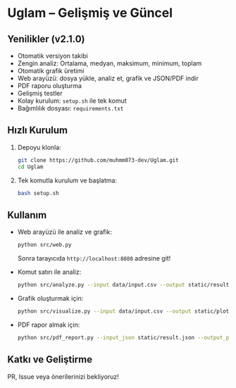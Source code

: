 # Uglam – Gelişmiş ve Güncel

## Yenilikler (v2.1.0)
- Otomatik versiyon takibi
- Zengin analiz: Ortalama, medyan, maksimum, minimum, toplam
- Otomatik grafik üretimi
- Web arayüzü: dosya yükle, analiz et, grafik ve JSON/PDF indir
- PDF raporu oluşturma
- Gelişmiş testler
- Kolay kurulum: `setup.sh` ile tek komut
- Bağımlılık dosyası: `requirements.txt`

## Hızlı Kurulum

1. Depoyu klonla:
   ```bash
   git clone https://github.com/muhmm073-dev/Uglam.git
   cd Uglam
   ```

2. Tek komutla kurulum ve başlatma:
   ```bash
   bash setup.sh
   ```

## Kullanım

- Web arayüzü ile analiz ve grafik:
  ```bash
  python src/web.py
  ```
  Sonra tarayıcıda `http://localhost:8080` adresine git!

- Komut satırı ile analiz:
  ```bash
  python src/analyze.py --input data/input.csv --output static/result.json
  ```

- Grafik oluşturmak için:
  ```bash
  python src/visualize.py --input data/input.csv --output static/plot.png
  ```

- PDF rapor almak için:
  ```bash
  python src/pdf_report.py --input_json static/result.json --output_pdf static/report.pdf
  ```

## Katkı ve Geliştirme

PR, Issue veya önerilerinizi bekliyoruz!
